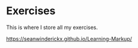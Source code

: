 # Exercises
This is where I store all my exercises.

https://seanwinderickx.github.io/Learning-Markup/